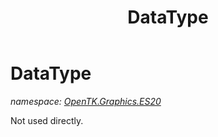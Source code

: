 ﻿---
title: DataType
---

# DataType
_namespace: [OpenTK.Graphics.ES20](N-OpenTK.Graphics.ES20.html)_

Not used directly.




